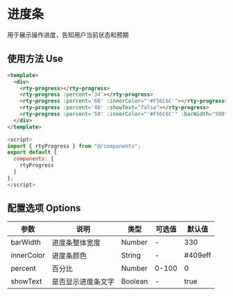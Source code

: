 # 进度条
用于展示操作进度，告知用户当前状态和预期

## 使用方法 Use
``` html
<template>
  <div>
    <rty-progress></rty-progress>
    <rty-progress :percent='34'></rty-progress>
    <rty-progress :percent='68' :innerColor="'#F56C6C'"></rty-progress>
    <rty-progress :percent='48' :showText="false"></rty-progress>
    <rty-progress :percent='58' :innerColor="'#F56C6C'" :barWidth="500"></rty-progress>
  </div>
</template>
```
``` js
<script>
import { rtyProgress } from "@/components";
export default {
  components: {
    rtyProgress
  }
};
</script>
```

## 配置选项 Options
| 参数 | 说明 | 类型 | 可选值 | 默认值 |
|-|-|-|-|-|
| barWidth | 进度条整体宽度 | Number | - | 330 |
| innerColor | 进度条颜色 | String | - | #409eff |
| percent | 百分比 | Number | 0-100 | 0 |
| showText | 是否显示进度条文字 | Boolean | - | true |
